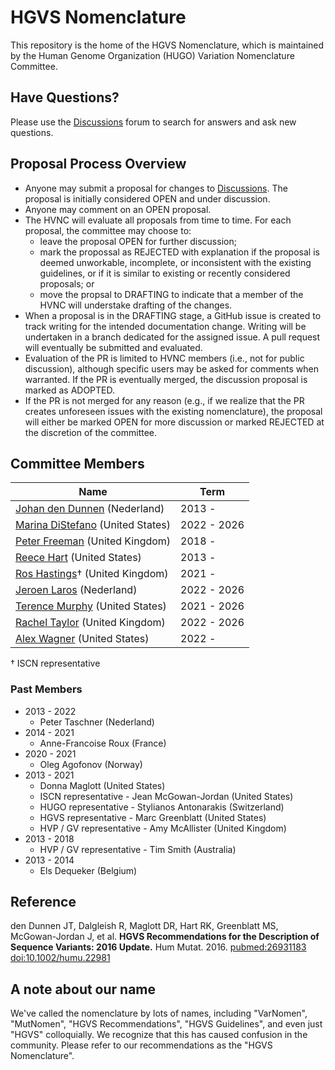 # HGVS Nomenclature

This repository is the home of the HGVS Nomenclature, which is maintained by the Human Genome Organization (HUGO) Variation Nomenclature Committee.

## Have Questions?

Please use the [Discussions](discussions) forum to search for answers and ask new questions.

## Proposal Process Overview

- Anyone may submit a proposal for changes to [Discussions](discussions). The proposal is initially considered OPEN and under discussion.
- Anyone may comment on an OPEN proposal.
- The HVNC will evaluate all proposals from time to time. For each proposal, the committee may choose to:
  - leave the proposal OPEN for further discussion;
  - mark the propossal as REJECTED with explanation if the proposal is deemed unworkable, incomplete, or inconsistent with the existing guidelines, or if it is similar to existing or recently considered proposals; or
  - move the propsal to DRAFTING to indicate that a member of the HVNC will understake drafting of the changes.
- When a proposal is in the DRAFTING stage, a GitHub issue is created to track writing for the intended documentation change. Writing will be undertaken in a branch dedicated for the assigned issue. A pull request will eventually be submitted and evaluated.
- Evaluation of the PR is limited to HVNC members (i.e., not for public discussion), although specific users may be asked for comments when warranted. If the PR is eventually merged, the discussion proposal is marked as ADOPTED.
- If the PR is not merged for any reason (e.g., if we realize that the PR creates unforeseen issues with the existing nomenclature), the proposal will either be marked OPEN for more discussion or marked REJECTED at the discretion of the committee.

## Committee Members

| Name                                                                                               | Term        |
| -------------------------------------------------------------------------------------------------- | ----------- |
| [Johan den Dunnen](https://www.universiteitleiden.nl/en/staffmembers/johan-den-dunnen) (Nederland) | 2013 -      |
| [Marina DiStefano](https://www.linkedin.com/in/marina-distefano/) (United States)                  | 2022 - 2026 |
| [Peter Freeman](https://research.manchester.ac.uk/en/persons/peter.j.freeman) (United Kingdom)     | 2018 -      |
| [Reece Hart](https://linkedin.com/in/reece) (United States)                                        | 2013 -      |
| [Ros Hastings](https://www.researchgate.net/profile/Ros-Hastings)† (United Kingdom)                | 2021 -      |
| [Jeroen Laros](https://github.com/jfjlaros) (Nederland)                                            | 2022 - 2026 |
| [Terence Murphy]() (United States)                                                                 | 2021 - 2026 |
| [Rachel Taylor](https://www.linkedin.com/in/rachel-taylor-phd-90a57099/) (United Kingdom)          | 2022 - 2026 |
| [Alex Wagner](https://genomic.social/@a) (United States)                                           | 2022 -      |

† ISCN representative

### Past Members

- 2013 - 2022
  - Peter Taschner (Nederland)
- 2014 - 2021
  - Anne-Francoise Roux (France)
- 2020 - 2021
  - Oleg Agofonov (Norway)
- 2013 - 2021
  - Donna Maglott (United States)
  - ISCN representative - Jean McGowan-Jordan (United States)
  - HUGO representative - Stylianos Antonarakis (Switzerland)
  - HGVS representative - Marc Greenblatt (United States)
  - HVP / GV representative - Amy McAllister (United Kingdom)
- 2013 - 2018
  - HVP / GV representative - Tim Smith (Australia)
- 2013 - 2014
  - Els Dequeker (Belgium)

## Reference

den Dunnen JT, Dalgleish R, Maglott DR, Hart RK, Greenblatt MS, McGowan-Jordan J, et al. **HGVS Recommendations for the Description of Sequence Variants: 2016 Update.** Hum Mutat. 2016. [pubmed:26931183](https://www.ncbi.nlm.nih.gov/pubmed/26931183) [doi:10.1002/humu.22981](http://dx.doi.org/10.1002/humu.22981)

## A note about our name

We've called the nomenclature by lots of names, including "VarNomen", "MutNomen", "HGVS Recommendations", "HGVS Guidelines", and even just "HGVS" colloquially. We recognize that this has caused confusion in the community. Please refer to our recommendations as the "HGVS Nomenclature".
